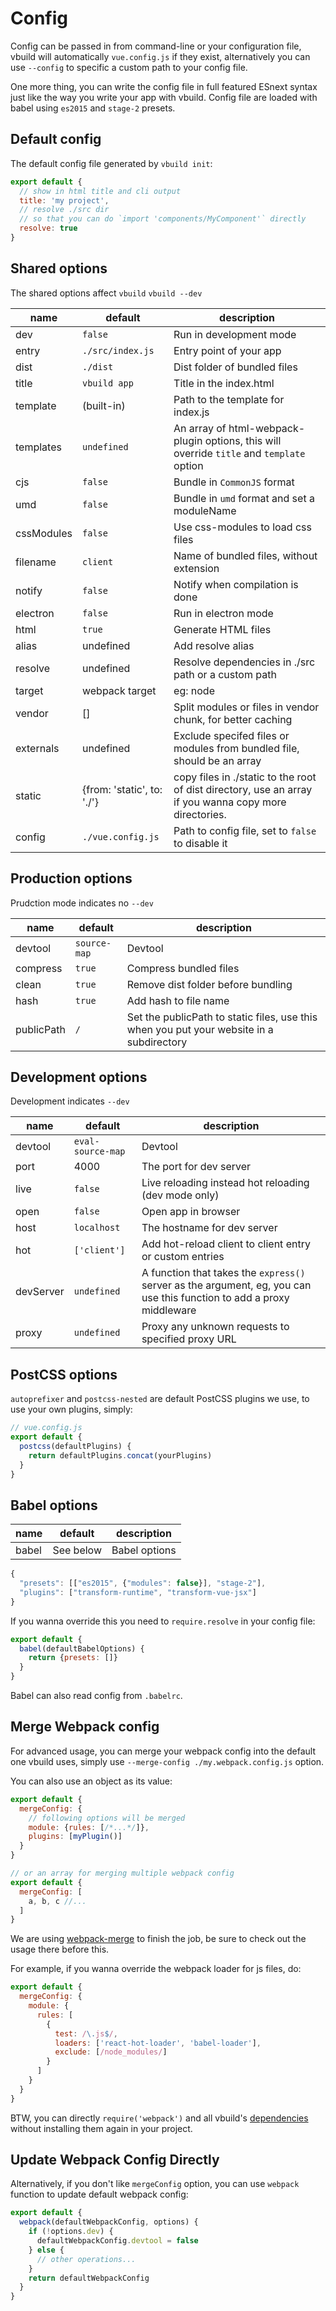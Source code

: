 # Config

Config can be passed in from command-line or your configuration file, vbuild will automatically `vue.config.js` if they exist, alternatively you can use `--config` to specific a custom path to your config file.

One more thing, you can write the config file in full featured ESnext syntax just like the way you write your app with vbuild. Config file are loaded with babel using `es2015` and `stage-2` presets.

## Default config

The default config file generated by `vbuild init`:

```js
export default {
  // show in html title and cli output
  title: 'my project',
  // resolve ./src dir
  // so that you can do `import 'components/MyComponent'` directly
  resolve: true
}
```

<!-- toc -->

## Shared options

The shared options affect `vbuild`  `vbuild --dev`

name|default|description
---|---|---
dev|`false`|Run in development mode
entry|`./src/index.js`|Entry point of your app
dist|`./dist`|Dist folder of bundled files
title|`vbuild app`|Title in the index.html
template|(built-in)|Path to the template for index.js
templates|`undefined`|An array of html-webpack-plugin options, this will override `title` and `template` option
cjs|`false`|Bundle in `CommonJS` format
umd|`false`|Bundle in `umd` format and set a moduleName
cssModules|`false`|Use css-modules to load css files
filename|`client`|Name of bundled files, without extension
notify|`false`|Notify when compilation is done
electron|`false`|Run in electron mode
html|`true`|Generate HTML files
alias|undefined|Add resolve alias
resolve|undefined|Resolve dependencies in ./src path or a custom path
target|webpack target|eg: node
vendor|[]|Split modules or files in vendor chunk, for better caching
externals|undefined|Exclude specifed files or modules from bundled file, should be an array
static|{from: 'static', to: './'}|copy files in ./static to the root of dist directory, use an array if you wanna copy more directories.
config|`./vue.config.js`|Path to config file, set to `false` to disable it

## Production options

Prudction mode indicates no `--dev`

name|default|description
---|---|---
devtool|`source-map`|Devtool
compress|`true`|Compress bundled files
clean|`true`|Remove dist folder before bundling
hash|`true`|Add hash to file name
publicPath|`/`|Set the publicPath to static files, use this when you put your website in a subdirectory

## Development options

Development indicates `--dev`

name|default|description
---|---|---
devtool|`eval-source-map`|Devtool
port|4000|The port for dev server
live|`false`|Live reloading instead hot reloading (dev mode only)
open|`false`|Open app in browser
host|`localhost`|The hostname for dev server
hot|`['client']`|Add hot-reload client to client entry or custom entries
devServer|`undefined`|A function that takes the `express()` server as the argument, eg, you can use this function to add a proxy middleware 
proxy|`undefined`|Proxy any unknown requests to specified proxy URL

## PostCSS options

`autoprefixer` and `postcss-nested` are default PostCSS plugins we use, to use your own plugins, simply:


```js
// vue.config.js
export default {
  postcss(defaultPlugins) {
    return defaultPlugins.concat(yourPlugins)
  }
}
```

## Babel options

name|default|description
---|---|---
babel|See below|Babel options

```js
{
  "presets": [["es2015", {"modules": false}], "stage-2"],
  "plugins": ["transform-runtime", "transform-vue-jsx"]
}
```

If you wanna override this you need to `require.resolve` in your config file:

```js
export default {
  babel(defaultBabelOptions) {
    return {presets: []}
  }
}
```

Babel can also read config from `.babelrc`.

## Merge Webpack config

For advanced usage, you can merge your webpack config into the default one vbuild uses, simply use `--merge-config ./my.webpack.config.js` option.

You can also use an object as its value:

```js
export default {
  mergeConfig: {
    // following options will be merged
    module: {rules: [/*...*/]},
    plugins: [myPlugin()]
  }
}

// or an array for merging multiple webpack config
export default {
  mergeConfig: [
    a, b, c //...
  ]
}
```

We are using [webpack-merge](https://github.com/survivejs/webpack-merge) to finish the job, be sure to check out the usage there before this.

For example, if you wanna override the webpack loader for js files, do:

```js
export default {
  mergeConfig: {
    module: {
      rules: [
        {
          test: /\.js$/,
          loaders: ['react-hot-loader', 'babel-loader'],
          exclude: [/node_modules/]
        }
      ]
    }
  }
}
```

BTW, you can directly `require('webpack')` and all vbuild's [dependencies](https://github.com/egoist/vbuild/blob/master/package.json) without installing them again in your project.

## Update Webpack Config Directly

Alternatively, if you don't like `mergeConfig` option, you can use `webpack` function to update default webpack config:

```js
export default {
  webpack(defaultWebpackConfig, options) {
    if (!options.dev) {
      defaultWebpackConfig.devtool = false
    } else {
      // other operations...
    }
    return defaultWebpackConfig
  }
}
```
